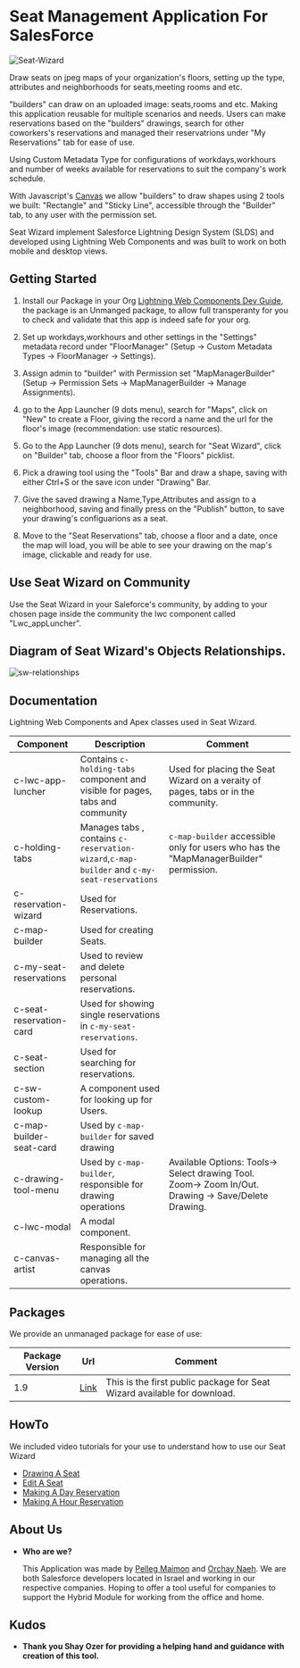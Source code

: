 # Seat Management Application For SalesForce

<img src="https://i.ibb.co/wNngN6y/Seat-Wizard.png" alt="Seat-Wizard" border="0">

Draw seats on jpeg maps of your organization's floors, setting up the type, attributes and neighborhoods for seats,meeting rooms and etc.

"builders" can draw on an uploaded image: seats,rooms and etc. Making this application reusable for multiple scenarios and needs. Users can make reservations based on the "builders" drawings, search for other coworkers's reservations and managed their reservatrions under "My Reservations" tab for ease of use.

Using Custom Metadata Type for configurations of workdays,workhours and number of weeks available for reservations to suit the company's work schedule.

With Javascript's [Canvas](https://www.w3schools.com/html/html5_canvas.asp) we allow "builders" to draw shapes using 2 tools we built: "Rectangle" and "Sticky Line", accessible through the "Builder" tab, to any user with the permission set.

Seat Wizard implement Salesforce Lightning Design System (SLDS) and developed using Lightning Web Components and was built to work on both mobile and desktop views.

## Getting Started

1. Install our Package in your Org [Lightning Web Components Dev Guide](#Packages), the package is an Unmanged package, to allow full transperanty for you to check and validate that this app is indeed safe for your org.

2. Set up workdays,workhours and other settings in the "Settings" metadata record under "FloorManager" (Setup -> Custom Metadata Types -> FloorManager -> Settings). 

3. Assign admin to "builder" with Permission set "MapManagerBuilder" (Setup -> Permission Sets -> MapManagerBuilder -> Manage Assignments).

4. go to the App Launcher (9 dots menu), search for "Maps", click on "New" to create a Floor, giving the record a name and the url for the floor's image (recommendation: use static resources).

5. Go to the App Launcher (9 dots menu), search for "Seat Wizard", click on "Builder" tab, choose a floor from the "Floors" picklist.

6. Pick a drawing tool using the "Tools" Bar and draw a shape, saving with either Ctrl+S or the save icon under "Drawing" Bar.

7. Give the saved drawing a Name,Type,Attributes and assign to a neighborhood, saving and finally press on the "Publish" button, to save your drawing's configuarions as a seat.

8. Move to the "Seat Reservations" tab, choose a floor and a date, once the map will load, you will be able to see your drawing on the map's image, clickable and ready for use.

## Use Seat Wizard on Community

Use the Seat Wizard in your Saleforce's community, by adding to your chosen page inside the community the lwc component called "Lwc_appLuncher". 

## Diagram of Seat Wizard's Objects Relationships.

<img src="https://i.ibb.co/2KD5bPN/sw-relationships.jpg" alt="sw-relationships" border="0">

## Documentation

Lightning Web Components and Apex classes used in Seat Wizard.

|**Component**| **Description**| **Comment**|
| ------------------------------------------------------------------------------------------------------------------------------------------- | -------------------------------------------------------------------------------------------------------------------------------------------------------------- | ------------------------------------------------------------------------------------------------------------------ |
| c-lwc-app-luncher | Contains `c-holding-tabs` component and visible for pages, tabs and community | Used for placing the Seat Wizard on a veraity of pages, tabs or in the community.
| c-holding-tabs | Manages tabs , contains `c-reservation-wizard`,`c-map-builder` and `c-my-seat-reservations` | `c-map-builder` accessible only for users who has the "MapManagerBuilder" permission.
| c-reservation-wizard | Used for Reservations. |
| c-map-builder | Used for creating Seats. |
| c-my-seat-reservations | Used to review and delete personal reservations. |
| c-seat-reservation-card | Used for showing single reservations in `c-my-seat-reservations`. |
| c-seat-section | Used for searching for reservations. |
| c-sw-custom-lookup | A component used for looking up for Users. |
| c-map-builder-seat-card | Used by `c-map-builder` for saved drawing|
| c-drawing-tool-menu | Used by `c-map-builder`, responsible for drawing operations | Available Options: Tools-> Select drawing Tool. Zoom-> Zoom In/Out. Drawing -> Save/Delete Drawing.
| c-lwc-modal | A modal component. | 
| c-canvas-artist | Responsible for managing all the canvas operations. | 

## Packages

We provide an unmanaged package for ease of use:

|**Package Version**| **Url**| **Comment**|
| ------------------------------------------------------------------------------------------------------------------------------------------- | -------------------------------------------------------------------------------------------------------------------------------------------------------------- | ------------------------------------------------------------------------------------------------------------------ |
| 1.9 | [Link](https://login.salesforce.com/packaging/installPackage.apexp?p0=04t4K000002akMd) | This is the first public package for Seat Wizard available for download.


## HowTo

We included video tutorials for your use to understand how to use our Seat Wizard

-   [Drawing A Seat](https://youtu.be/dUHZp_S3qBc)
-   [Edit A Seat](https://youtu.be/k6LCeM774Fc)
-   [Making A Day Reservation](https://youtu.be/oKTlGP8OnrU)
-   [Making A Hour Reservation](https://youtu.be/a8RG6yzMp5w)

## About Us

-   **Who are we?**

    This Application was made by [Pelleg Maimon](https://www.linkedin.com/in/pelleg-maimon-81853aa7/) and [Orchay Naeh](https://www.linkedin.com/in/orchay-naeh-93144b65/). We are both Salesforce developers located in Israel and working in our respective companies. Hoping to offer a tool useful for companies to support the Hybrid Module for working from the office and home. 


## Kudos

-   **Thank you Shay Ozer for providing a helping hand and guidance with creation of this tool.**
